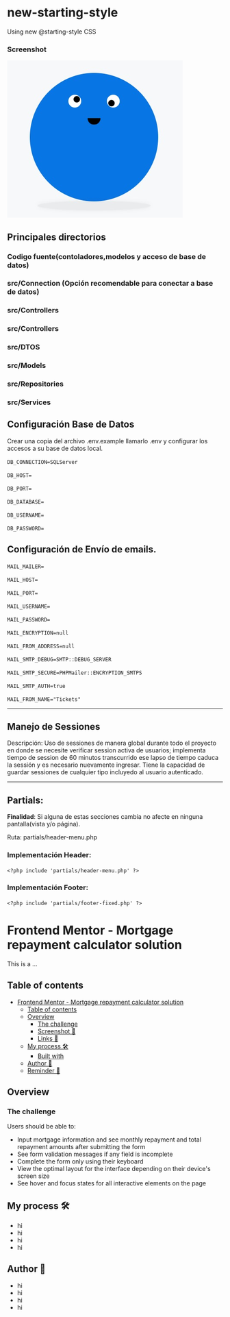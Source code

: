 # new-starting-style
Using new @starting-style CSS

### Screenshot 
![BLUE](assets/img/BLUE.jpeg)

## Principales directorios

### Codigo fuente(contoladores,modelos y acceso de base de datos)

### src/Connection (Opción recomendable para conectar a base de datos)
### src/Controllers
### src/Controllers
### src/DTOS
### src/Models
### src/Repositories
### src/Services

## Configuración Base de Datos
Crear una copia del archivo .env.example llamarlo .env y configurar los accesos a su base de datos local.

``DB_CONNECTION=SQLServer``

``DB_HOST=``

``DB_PORT=``

``DB_DATABASE=``

``DB_USERNAME=``

``DB_PASSWORD=``

## Configuración de Envío de emails.

``MAIL_MAILER=``

``MAIL_HOST=``

``MAIL_PORT=``

``MAIL_USERNAME=``

``MAIL_PASSWORD=``

``MAIL_ENCRYPTION=null``

``MAIL_FROM_ADDRESS=null``

``MAIL_SMTP_DEBUG=SMTP::DEBUG_SERVER``

``MAIL_SMTP_SECURE=PHPMailer::ENCRYPTION_SMTPS``

``MAIL_SMTP_AUTH=true``

``MAIL_FROM_NAME="Tickets"``

---
## Manejo de Sessiones

Descripción: Uso de sessiones de manera global durante todo el proyecto en donde se necesite verificar session activa de usuarios; implementa tiempo de session de 60 minutos transcurrido ese lapso de tiempo caduca la sessión y es necesario nuevamente ingresar. Tiene la capacidad de guardar sessiones de cualquier tipo incluyedo al usuario autenticado.

---
## Partials:

**Finalidad**: Si alguna de estas secciones cambia no afecte en ninguna pantalla(vista y/o página).

Ruta: partials/header-menu.php

### Implementación Header:

``<?php include 'partials/header-menu.php' ?>``

### Implementación Footer:

``<?php include 'partials/footer-fixed.php' ?>``

#
#
# Frontend Mentor - Mortgage repayment calculator solution

This is a ...

## Table of contents

- [Frontend Mentor - Mortgage repayment calculator solution](#frontend-mentor---mortgage-repayment-calculator-solution)
  - [Table of contents](#table-of-contents)
  - [Overview](#overview)
    - [The challenge](#the-challenge)
    - [Screenshot 🔳](#screenshot-)
    - [Links 🔗](#links-)
  - [My process 🛠](#my-process-)
    - [Built with](#built-with)
  - [Author 🤵](#author-)
  - [Reminder 📝](#reminder-)

## Overview

### The challenge

Users should be able to:

- Input mortgage information and see monthly repayment and total repayment amounts after submitting the form
- See form validation messages if any field is incomplete
- Complete the form only using their keyboard
- View the optimal layout for the interface depending on their device's screen size
- See hover and focus states for all interactive elements on the page

## My process 🛠

- hi
- hi
- hi
- hi

## Author 🤵

- hi
- hi
- hi
- hi
